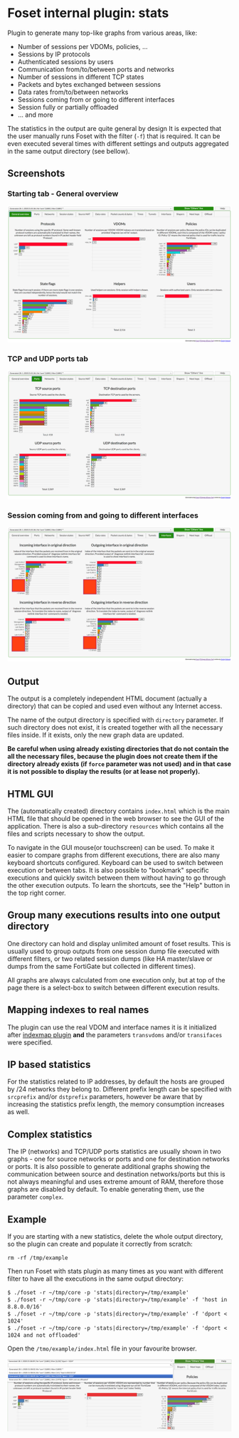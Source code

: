 # Foset internal plugin: stats

Plugin to generate many top-like graphs from various areas, like:
- Number of sessions per VDOMs, policies, ...
- Sessions by IP protocols
- Authenticated sessions by users
- Communication from/to/between ports and networks
- Number of sessions in different TCP states
- Packets and bytes exchanged between sessions
- Data rates from/to/between networks
- Sessions coming from or going to different interfaces
- Session fully or partially offloaded
- ... and more

The statistics in the output are quite general by design It is expected that the user manually runs Foset with the filter 
(`-f`) that is required. It can be even executed several times with different settings and outputs aggregated in the
same output directory (see bellow).

## Screenshots

### Starting tab - General overview
![Example HTML - General overview](/plugins/stats/README.img/general.png)

### TCP and UDP ports tab
![Example HTML - TCP/UDP ports](/plugins/stats/README.img/ports.png)

### Session coming from and going to different interfaces
![Example HTML - Interfaces](/plugins/stats/README.img/interfaces.png)

## Output 

The output is a completely independent HTML document (actually a directory) that can be copied and used even without
any Internet access.

The name of the output directory is specified with `directory` parameter. If such directory does not exist, it is created
together with all the necessary files inside. If it exists, only the new graph data are updated.

**Be careful when using already existing directories that do not contain the all the necessary files, because the plugin does 
not create them if the directory already exists (if `force` parameter was not used) and in that case it is not possible to 
display the results (or at lease not properly).**

## HTML GUI

The (automatically created) directory contains `index.html` which is the main HTML file that should be opened 
in the web browser to see the GUI of the application. There is also a sub-directory `resources` which contains all the files
and scripts necessary to show the output.

To navigate in the GUI mouse(or touchscreen) can be used. To make it easier to compare graphs from different executions,
there are also many keyboard shortcuts configured. Keyboard can be used to switch between execution or between tabs.
It is also possible to "bookmark" specific executions and quickly switch between them without having to go through the
other execution outputs. To learn the shortcuts, see the "Help" button in the top right corner.

## Group many executions results into one output directory

One directory can hold and display unlimited amount of foset results. This is usually used to group outputs from one session 
dump file executed with different filters, or two related session dumps (like HA master/slave or dumps from the same
FortiGate but collected in different times).

All graphs are always calculated from one execution only, but at top of the page there is a select-box to switch between
different execution results.

## Mapping indexes to real names

The plugin can use the real VDOM and interface names it is it initialized after [indexmap plugin](/plugins/indexmap/indexmap.md)
**and** the parameters `transvdoms` and/or `transifaces` were specified.

## IP based statistics

For the statistics related to IP addresses, by default the hosts are grouped by /24 networks they belong to. Different
prefix length can be specified with `srcprefix` and/or `dstprefix` parameters, however be aware that by increasing the
statistics prefix length, the memory consumption increases as well.

## Complex statistics

The IP (networks) and TCP/UDP ports statistics are usually shown in two graphs - one for source networks or ports and
one for destination networks or ports. It is also possible to generate additional graphs showing the communication
between source and destination networks/ports but this is not always meaningful and uses extreme amount of RAM, therefore
those graphs are disabled by default. To enable generating them, use the parameter `complex`.

## Example

If you are starting with a new statistics, delete the whole output directory, so the plugin can create and populate it
correctly from scratch:

```
rm -rf /tmp/example
```

Then run Foset with stats plugin as many times as you want with different filter to have all the executions in the same
output directory:

```
$ ./foset -r ~/tmp/core -p 'stats|directory=/tmp/example'
$ ./foset -r ~/tmp/core -p 'stats|directory=/tmp/example' -f 'host in 8.8.0.0/16'
$ ./foset -r ~/tmp/core -p 'stats|directory=/tmp/example' -f 'dport < 1024'
$ ./foset -r ~/tmp/core -p 'stats|directory=/tmp/example' -f 'dport < 1024 and not offloaded'
```

Open the `/tmo/example/index.html` file in your favourite browser.

![Example HTML - Executions selection](/plugins/stats/README.img/filters.png)

